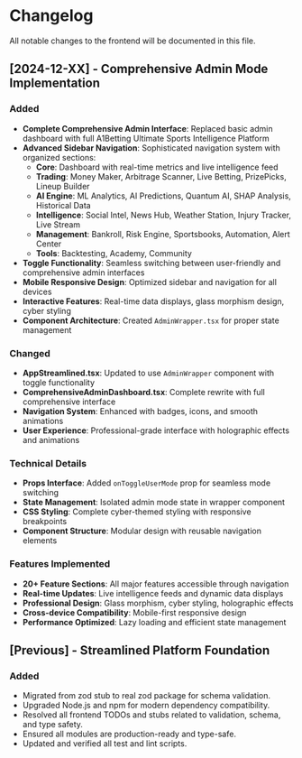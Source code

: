 # Changelog

All notable changes to the frontend will be documented in this file.

## [2024-12-XX] - Comprehensive Admin Mode Implementation

### Added

- **Complete Comprehensive Admin Interface**: Replaced basic admin dashboard with full A1Betting Ultimate Sports Intelligence Platform
- **Advanced Sidebar Navigation**: Sophisticated navigation system with organized sections:
  - **Core**: Dashboard with real-time metrics and live intelligence feed
  - **Trading**: Money Maker, Arbitrage Scanner, Live Betting, PrizePicks, Lineup Builder
  - **AI Engine**: ML Analytics, AI Predictions, Quantum AI, SHAP Analysis, Historical Data
  - **Intelligence**: Social Intel, News Hub, Weather Station, Injury Tracker, Live Stream
  - **Management**: Bankroll, Risk Engine, Sportsbooks, Automation, Alert Center
  - **Tools**: Backtesting, Academy, Community
- **Toggle Functionality**: Seamless switching between user-friendly and comprehensive admin interfaces
- **Mobile Responsive Design**: Optimized sidebar and navigation for all devices
- **Interactive Features**: Real-time data displays, glass morphism design, cyber styling
- **Component Architecture**: Created `AdminWrapper.tsx` for proper state management

### Changed

- **AppStreamlined.tsx**: Updated to use `AdminWrapper` component with toggle functionality
- **ComprehensiveAdminDashboard.tsx**: Complete rewrite with full comprehensive interface
- **Navigation System**: Enhanced with badges, icons, and smooth animations
- **User Experience**: Professional-grade interface with holographic effects and animations

### Technical Details

- **Props Interface**: Added `onToggleUserMode` prop for seamless mode switching
- **State Management**: Isolated admin mode state in wrapper component
- **CSS Styling**: Complete cyber-themed styling with responsive breakpoints
- **Component Structure**: Modular design with reusable navigation elements

### Features Implemented

- **20+ Feature Sections**: All major features accessible through navigation
- **Real-time Updates**: Live intelligence feeds and dynamic data displays
- **Professional Design**: Glass morphism, cyber styling, holographic effects
- **Cross-device Compatibility**: Mobile-first responsive design
- **Performance Optimized**: Lazy loading and efficient state management

## [Previous] - Streamlined Platform Foundation

### Added

- Migrated from zod stub to real zod package for schema validation.
- Upgraded Node.js and npm for modern dependency compatibility.
- Resolved all frontend TODOs and stubs related to validation, schema, and type safety.
- Ensured all modules are production-ready and type-safe.
- Updated and verified all test and lint scripts.
